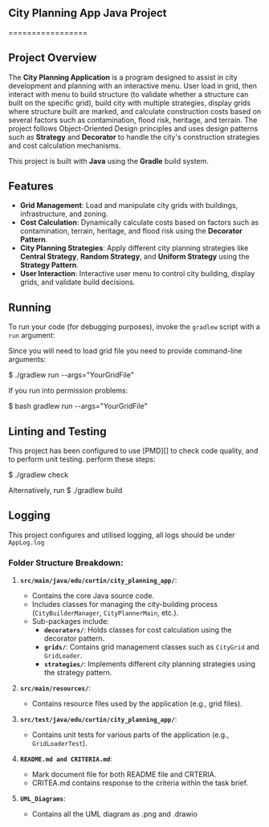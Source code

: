 ## City Planning App Java Project
=================

## Project Overview

The **City Planning Application** is a program designed to assist in city development and planning with an interactive menu. User load in grid, then interact with menu to build structure (to validate whether a structure can built on the specific grid), build city with multiple strategies, display grids where structure built are marked, and calculate construction costs based on several factors such as contamination, flood risk, heritage, and terrain. The project follows Object-Oriented Design principles and uses design patterns such as **Strategy** and **Decorator** to handle the city's construction strategies and cost calculation mechanisms.

This project is built with **Java** using the **Gradle** build system.

## Features
- **Grid Management**: Load and manipulate city grids with buildings, infrastructure, and zoning.
- **Cost Calculation**: Dynamically calculate costs based on factors such as contamination, terrain, heritage, and flood risk using the **Decorator Pattern**.
- **City Planning Strategies**: Apply different city planning strategies like **Central Strategy**, **Random Strategy**, and **Uniform Strategy** using the **Strategy Pattern**.
- **User Interaction**: Interactive user menu to control city building, display grids, and validate build decisions.


## Running

To run your code (for debugging purposes), invoke the `gradlew` script with a `run` argument:

Since you will need to load grid file you need to provide command-line arguments:

$ ./gradlew run --args="YourGridFile"

If you run into permission problems:

$ bash gradlew run --args="YourGridFile"


## Linting and Testing

This project has been configured to use [PMD][] to check code quality, and to perform unit testing. perform these steps:

$ ./gradlew check

Alternatively, run 
$ ./gradlew build


## Logging

This project configures and utilised logging, all logs should be under `AppLog.log`


### **Folder Structure Breakdown**:

1. **`src/main/java/edu/curtin/city_planning_app/`**:
   - Contains the core Java source code.
   - Includes classes for managing the city-building process (`CityBuilderManager`, `CityPlannerMain`, etc.).
   - Sub-packages include:
     - **`decorators/`**: Holds classes for cost calculation using the decorator pattern.
     - **`grids/`**: Contains grid management classes such as `CityGrid` and `GridLoader`.
     - **`strategies/`**: Implements different city planning strategies using the strategy pattern.

2. **`src/main/resources/`**:
   - Contains resource files used by the application (e.g., grid files).
   
3. **`src/test/java/edu/curtin/city_planning_app/`**:
   - Contains unit tests for various parts of the application (e.g., `GridLoaderTest`).

4. **`README.md and CRITERIA.md`**:
   - Mark document file for both README file and CRTERIA.
   - CRITEA.md contains response to the criteria within the task brief.

5. **`UML_Diagrams`**:
   - Contains all the UML diagram as .png and .drawio
